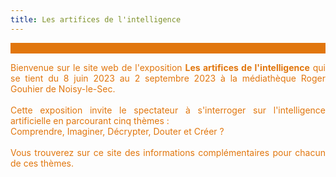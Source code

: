```yaml
---
title: Les artifices de l'intelligence
---
```

<div style="background-color:#E1760D;margin-bottom:10px"><br></div>
<font color="#E1760D">
<p style="text-align: justify">
Bienvenue sur le site web de l'exposition <b>Les artifices de l'intelligence</b> qui se tient du 8 juin 2023 au 2 septembre 2023 à la médiathèque Roger Gouhier de Noisy-le-Sec. 
<br>
<br>
Cette exposition invite le spectateur à s'interroger sur l'intelligence artificielle  en parcourant cinq thèmes :<br> Comprendre, Imaginer, Décrypter, Douter et Créer ?<br> <br>Vous trouverez sur ce site des informations complémentaires pour chacun de ces thèmes.
</p>


</font>